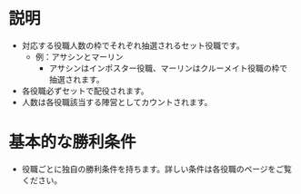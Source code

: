 # 説明
- 対応する役職人数の枠でそれぞれ抽選されるセット役職です。
  - 例：アサシンとマーリン
    - アサシンはインポスター役職、マーリンはクルーメイト役職の枠で抽選されます。
- 各役職必ずセットで配役されます。
- 人数は各役職該当する陣営としてカウントされます。

# 基本的な勝利条件
- 役職ごとに独自の勝利条件を持ちます。詳しい条件は各役職のページをご覧ください。